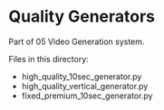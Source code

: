 # Quality Generators

Part of 05 Video Generation system.

Files in this directory:
- high_quality_10sec_generator.py
- high_quality_vertical_generator.py
- fixed_premium_10sec_generator.py
